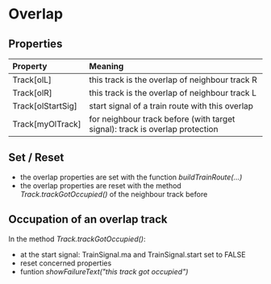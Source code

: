 # Overlap
## Properties
| Property | Meaning |
| :---------------- | :----------------------------------------- |
| Track\[olL\] | this track is the overlap of neighbour track R |
| Track\[olR\] | this track is the overlap of neighbour track L |
| Track\[olStartSig\] | start signal of a train route with this overlap |
| Track\[myOlTrack\] | for neighbour track before (with target signal): track is overlap protection |
## Set / Reset
- the overlap properties are set with the function
  *buildTrainRoute(...)*
- the overlap properties are reset with the method
  *Track.trackGotOccupied()* of the neighbour track before
## Occupation of an overlap track
In the method *Track.trackGotOccupied()*:
- at the start signal: TrainSignal.ma and TrainSignal.start set to FALSE
- reset concerned properties
- funtion *showFailureText("this track got occupied")*
